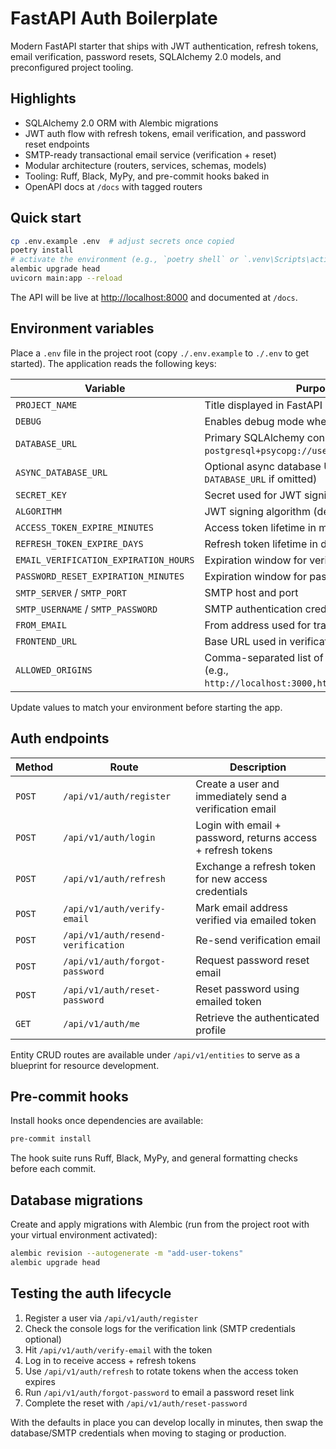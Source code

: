 # FastAPI Auth Boilerplate

Modern FastAPI starter that ships with JWT authentication, refresh tokens, email verification, password resets, SQLAlchemy 2.0 models, and preconfigured project tooling.

## Highlights
- SQLAlchemy 2.0 ORM with Alembic migrations
- JWT auth flow with refresh tokens, email verification, and password reset endpoints
- SMTP-ready transactional email service (verification + reset)
- Modular architecture (routers, services, schemas, models)
- Tooling: Ruff, Black, MyPy, and pre-commit hooks baked in
- OpenAPI docs at `/docs` with tagged routers

## Quick start

```bash
cp .env.example .env  # adjust secrets once copied
poetry install
# activate the environment (e.g., `poetry shell` or `.venv\Scripts\activate` on Windows)
alembic upgrade head
uvicorn main:app --reload
```

The API will be live at <http://localhost:8000> and documented at `/docs`.

## Environment variables

Place a `.env` file in the project root (copy `./.env.example` to `./.env` to get started). The application reads the following keys:

| Variable | Purpose |
| --- | --- |
| `PROJECT_NAME` | Title displayed in FastAPI metadata |
| `DEBUG` | Enables debug mode when set to `1`/`true` |
| `DATABASE_URL` | Primary SQLAlchemy connection URI (e.g., `postgresql+psycopg://user:pass@localhost/db`) |
| `ASYNC_DATABASE_URL` | Optional async database URI (falls back to `DATABASE_URL` if omitted) |
| `SECRET_KEY` | Secret used for JWT signing |
| `ALGORITHM` | JWT signing algorithm (defaults to `HS256`) |
| `ACCESS_TOKEN_EXPIRE_MINUTES` | Access token lifetime in minutes |
| `REFRESH_TOKEN_EXPIRE_DAYS` | Refresh token lifetime in days |
| `EMAIL_VERIFICATION_EXPIRATION_HOURS` | Expiration window for verification links |
| `PASSWORD_RESET_EXPIRATION_MINUTES` | Expiration window for password reset links |
| `SMTP_SERVER` / `SMTP_PORT` | SMTP host and port |
| `SMTP_USERNAME` / `SMTP_PASSWORD` | SMTP authentication credentials (optional) |
| `FROM_EMAIL` | From address used for transactional emails |
| `FRONTEND_URL` | Base URL used in verification/reset links |
| `ALLOWED_ORIGINS` | Comma-separated list of origins for CORS (e.g., `http://localhost:3000,http://127.0.0.1:3000`) |

Update values to match your environment before starting the app.

## Auth endpoints

| Method | Route | Description |
| --- | --- | --- |
| `POST` | `/api/v1/auth/register` | Create a user and immediately send a verification email |
| `POST` | `/api/v1/auth/login` | Login with email + password, returns access + refresh tokens |
| `POST` | `/api/v1/auth/refresh` | Exchange a refresh token for new access credentials |
| `POST` | `/api/v1/auth/verify-email` | Mark email address verified via emailed token |
| `POST` | `/api/v1/auth/resend-verification` | Re-send verification email |
| `POST` | `/api/v1/auth/forgot-password` | Request password reset email |
| `POST` | `/api/v1/auth/reset-password` | Reset password using emailed token |
| `GET` | `/api/v1/auth/me` | Retrieve the authenticated profile |

Entity CRUD routes are available under `/api/v1/entities` to serve as a blueprint for resource development.

## Pre-commit hooks

Install hooks once dependencies are available:

```bash
pre-commit install
```

The hook suite runs Ruff, Black, MyPy, and general formatting checks before each commit.

## Database migrations

Create and apply migrations with Alembic (run from the project root with your virtual environment activated):

```bash
alembic revision --autogenerate -m "add-user-tokens"
alembic upgrade head
```

## Testing the auth lifecycle

1. Register a user via `/api/v1/auth/register`
2. Check the console logs for the verification link (SMTP credentials optional)
3. Hit `/api/v1/auth/verify-email` with the token
4. Log in to receive access + refresh tokens
5. Use `/api/v1/auth/refresh` to rotate tokens when the access token expires
6. Run `/api/v1/auth/forgot-password` to email a password reset link
7. Complete the reset with `/api/v1/auth/reset-password`

With the defaults in place you can develop locally in minutes, then swap the database/SMTP credentials when moving to staging or production.
